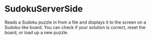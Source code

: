 SudokuServerSide
================

Reads a Sudoku puzzle in from a file and displays it to the screen on a Sudoku-like board. 
You can check if your solution is correct, reset the board, or load up a new puzzle.
